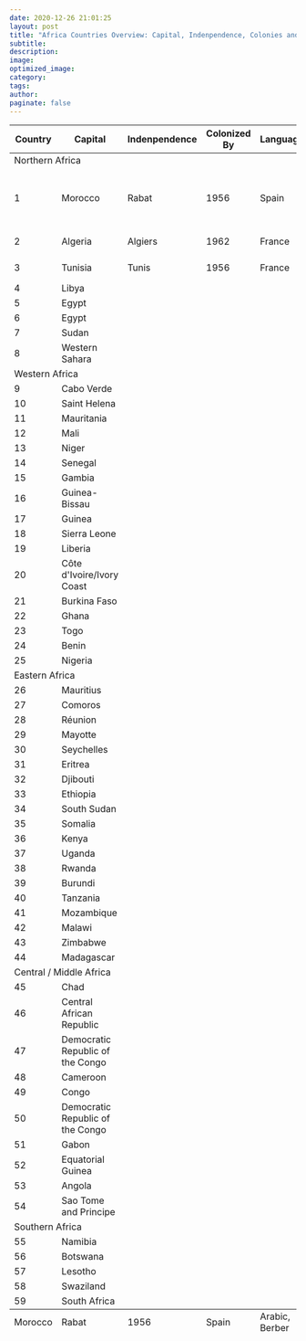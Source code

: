 ```yaml
---
date: 2020-12-26 21:01:25
layout: post
title: "Africa Countries Overview: Capital, Indenpendence, Colonies and Languages"
subtitle:
description:
image:
optimized_image:
category:
tags:
author:
paginate: false
---
```


<table>
  <thead>
    <tr>
      <th>Country</th>
      <th>Capital</th>
      <th>Indenpendence</th>
      <th>Colonized By</th>
      <th>Languages</th>
      <th>Facts</th>
    </tr>
  </thead>
  <tfoot>
    <tr>
      <td>Morocco</td>
      <td>Rabat</td>
      <td>1956</td>
      <td>Spain</td>
      <td>Arabic, Berber</td>
      <td></td>
    </tr>
  </tfoot>
  <tbody>
    <tr id="ROW1">
      <td colspan=6> Northern Africa </td>
    </tr>
    <tr>
      <td> 1 </td>
      <td> Morocco </td>
      <td> Rabat </td>
      <td> 1956 </td>
      <td> Spain </td>
      <td> Arabic*, French, Berber dialects, Spanish </td>
      <td> </td>
    </tr>
    <tr>
      <td> 2 </td>
      <td> Algeria </td>
      <td> Algiers </td>
      <td> 1962 </td>
      <td> France </td>
      <td> Arabic*, French </td>
      <td> </td>
    </tr>
    <tr>
      <td> 3 </td>
      <td> Tunisia </td>
      <td> Tunis </td>
      <td> 1956 </td>
      <td> France </td>
      <td> Arabic*, French </td>
      <td> </td>
    </tr>
    <tr>
      <td> 4 </td>
      <td> Libya </td>
      <td></td>
      <td></td>
      <td></td>
      <td></td>
      <td></td>
    </tr> 
    <tr>
      <td> 5 </td>
      <td> Egypt </td>
      <td></td>
      <td></td>
      <td></td>
      <td></td>
      <td></td>
    </tr>
    <tr>
      <td> 6 </td>
      <td> Egypt </td>
      <td></td>
      <td></td>
      <td></td>
      <td></td>
      <td></td>
    </tr>
    <tr>
      <td> 7 </td>
      <td> Sudan </td>
      <td></td>
      <td></td>
      <td></td>
      <td></td>
      <td></td>
    </tr>
    <tr>
      <td> 8 </td>
      <td> Western Sahara </td>
      <td></td>
      <td></td>
      <td></td>
      <td></td>
      <td></td>
    </tr>
    <tr id="ROW1">
      <td colspan=6> Western Africa </td>
    </tr>
    <tr>
      <td> 9 </td>
      <td> Cabo Verde </td>
      <td></td>
      <td></td>
      <td></td>
      <td></td>
      <td></td>
    </tr>
    <tr>
      <td> 10 </td>
      <td> Saint Helena </td>
      <td></td>
      <td></td>
      <td></td>
      <td></td>
      <td></td>
    </tr>
    <tr>
      <td> 11 </td>
      <td> Mauritania </td>
      <td></td>
      <td></td>
      <td></td>
      <td></td>
      <td></td>
    </tr> 
    <tr>
      <td> 12 </td>
      <td> Mali </td>
      <td></td>
      <td></td>
      <td></td>
      <td></td>
      <td></td>
    </tr>
    <tr>
      <td> 13 </td>
      <td> Niger </td>
      <td></td>
      <td></td>
      <td></td>
      <td></td>
      <td></td>
    </tr>
    <tr>
      <td> 14 </td>
      <td> Senegal </td>
      <td></td>
      <td></td>
      <td></td>
      <td></td>
      <td></td>
    </tr>
    <tr>
      <td> 15 </td>
      <td> Gambia </td>
      <td></td>
      <td></td>
      <td></td>
      <td></td>
      <td></td>
    </tr> 
    <tr>
      <td> 16 </td>
      <td> Guinea-Bissau </td>
      <td></td>
      <td></td>
      <td></td>
      <td></td>
      <td></td>
    </tr>
    <tr>
      <td> 17 </td>
      <td> Guinea </td>
      <td></td>
      <td></td>
      <td></td>
      <td></td>
      <td></td>
    </tr>
    <tr>
      <td> 18 </td>
      <td> Sierra Leone </td>
      <td></td>
      <td></td>
      <td></td>
      <td></td>
      <td></td>
    </tr>
    <tr>
      <td> 19 </td>
      <td> Liberia </td>
      <td></td>
      <td></td>
      <td></td>
      <td></td>
      <td></td>
    </tr>
    <tr>
      <td> 20 </td>
      <td> Côte d'Ivoire/Ivory Coast </td>
      <td></td>
      <td></td>
      <td></td>
      <td></td>
      <td></td>
    </tr>
    <tr>
      <td> 21 </td>
      <td> Burkina Faso </td>
      <td></td>
      <td></td>
      <td></td>
      <td></td>
      <td></td>
    </tr> 
    <tr>
      <td> 22 </td>
      <td> Ghana </td>
      <td></td>
      <td></td>
      <td></td>
      <td></td>
      <td></td>
    </tr>
    <tr>
      <td> 23 </td>
      <td> Togo </td>
      <td></td>
      <td></td>
      <td></td>
      <td></td>
      <td></td>
    </tr>
    <tr>
      <td> 24 </td>
      <td> Benin </td>
      <td></td>
      <td></td>
      <td></td>
      <td></td>
      <td></td>
    </tr>
    <tr>
      <td> 25 </td>
      <td> Nigeria </td>
      <td></td>
      <td></td>
      <td></td>
      <td></td>
      <td></td>
    </tr>
    <tr id="ROW1">
      <td colspan=6> Eastern Africa </td>
    </tr>
    <tr>
      <td> 26 </td>
      <td> Mauritius </td>
      <td></td>
      <td></td>
      <td></td>
      <td></td>
      <td></td>
    </tr> 
    <tr>
      <td> 27 </td>
      <td> Comoros </td>
      <td></td>
      <td></td>
      <td></td>
      <td></td>
      <td></td>
    </tr> 
    <tr>
      <td> 28 </td>
      <td> Réunion </td>
      <td></td>
      <td></td>
      <td></td>
      <td></td>
      <td></td>
    </tr>
    <tr>
      <td> 29 </td>
      <td> Mayotte </td>
      <td></td>
      <td></td>
      <td></td>
      <td></td>
      <td></td>
    </tr>
    <tr>
      <td> 30 </td>
      <td> Seychelles </td>
      <td></td>
      <td></td>
      <td></td>
      <td></td>
      <td></td>
    </tr>
    <tr>
      <td> 31 </td>
      <td> Eritrea </td>
      <td></td>
      <td></td>
      <td></td>
      <td></td>
      <td></td>
    </tr>
    <tr>
      <td> 32 </td>
      <td> Djibouti </td>
      <td></td>
      <td></td>
      <td></td>
      <td></td>
      <td></td>
    </tr> 
    <tr>
      <td> 33 </td>
      <td> Ethiopia </td>
      <td></td>
      <td></td>
      <td></td>
      <td></td>
      <td></td>
    </tr>
    <tr>
      <td> 34 </td>
      <td> South Sudan </td>
      <td></td>
      <td></td>
      <td></td>
      <td></td>
      <td></td>
    </tr>
    <tr>
      <td> 35 </td>
      <td> Somalia </td>
      <td></td>
      <td></td>
      <td></td>
      <td></td>
      <td></td>
    </tr>
    <tr>
      <td> 36 </td>
      <td> Kenya </td>
      <td></td>
      <td></td>
      <td></td>
      <td></td>
      <td></td>
    </tr>
    <tr>
      <td> 37 </td>
      <td> Uganda </td>
      <td></td>
      <td></td>
      <td></td>
      <td></td>
      <td></td>
    </tr>
    <tr>
      <td> 38 </td>
      <td> Rwanda </td>
      <td></td>
      <td></td>
      <td></td>
      <td></td>
      <td></td>
    </tr> 
    <tr>
      <td> 39 </td>
      <td> Burundi </td>
      <td></td>
      <td></td>
      <td></td>
      <td></td>
      <td></td>
    </tr>
    <tr>
      <td> 40 </td>
      <td> Tanzania </td>
      <td></td>
      <td></td>
      <td></td>
      <td></td>
      <td></td>
    </tr>
    <tr>
      <td> 41 </td>
      <td> Mozambique </td>
      <td></td>
      <td></td>
      <td></td>
      <td></td>
      <td></td>
    </tr>
    <tr>
      <td> 42 </td>
      <td> Malawi </td>
      <td></td>
      <td></td>
      <td></td>
      <td></td>
      <td></td>
    </tr>
    <tr>
      <td> 43 </td>
      <td> Zimbabwe </td>
      <td></td>
      <td></td>
      <td></td>
      <td></td>
      <td></td>
    </tr>
    <tr>
      <td> 44 </td>
      <td> Madagascar </td>
      <td></td>
      <td></td>
      <td></td>
      <td></td>
      <td></td>
    </tr> 
    <tr id="ROW1">
      <td colspan=6> Central / Middle Africa </td>
    </tr>
    <tr>
      <td> 45 </td>
      <td> Chad </td>
      <td></td>
      <td></td>
      <td></td>
      <td></td>
      <td></td>
    </tr>
    <tr>
      <td> 46 </td>
      <td> Central African Republic </td>
      <td></td>
      <td></td>
      <td></td>
      <td></td>
      <td></td>
    </tr>
    <tr>
      <td> 47 </td>
      <td> Democratic Republic of the Congo </td>
      <td></td>
      <td></td>
      <td></td>
      <td></td>
      <td></td>
    </tr>
    <tr>
      <td> 48 </td>
      <td> Cameroon </td>
      <td></td>
      <td></td>
      <td></td>
      <td></td>
      <td></td>
    </tr>
    <tr>
      <td> 49 </td>
      <td> Congo </td>
      <td></td>
      <td></td>
      <td></td>
      <td></td>
      <td></td>
    </tr>
     <tr>
      <td> 50 </td>
      <td> Democratic Republic of the Congo </td>
      <td></td>
      <td></td>
      <td></td>
      <td></td>
      <td></td>
    </tr>
    <tr>
      <td> 51 </td>
      <td> Gabon </td>
      <td></td>
      <td></td>
      <td></td>
      <td></td>
      <td></td>
    </tr>
    <tr>
      <td> 52 </td>
      <td> Equatorial Guinea </td>
      <td></td>
      <td></td>
      <td></td>
      <td></td>
      <td></td>
    </tr>
    <tr>
      <td> 53 </td>
      <td> Angola </td>
      <td></td>
      <td></td>
      <td></td>
      <td></td>
      <td></td>
    </tr>
    <tr>
      <td> 54 </td>
      <td> Sao Tome and Principe </td>
      <td></td>
      <td></td>
      <td></td>
      <td></td>
      <td></td>
    </tr>
    <tr id="ROW1">
      <td colspan=6> Southern Africa </td>
    </tr>
    <tr>
      <td> 55 </td>
      <td> Namibia </td>
      <td></td>
      <td></td>
      <td></td>
      <td></td>
      <td></td>
    </tr>
    <tr>
      <td> 56 </td>
      <td> Botswana </td>
      <td></td>
      <td></td>
      <td></td>
      <td></td>
      <td></td>
    </tr>
    <tr>
      <td> 57 </td>
      <td> Lesotho </td>
      <td></td>
      <td></td>
      <td></td>
      <td></td>
      <td></td>
    </tr>
    <tr>
      <td> 58 </td>
      <td> Swaziland </td>
      <td></td>
      <td></td>
      <td></td>
      <td></td>
      <td></td>
    </tr>
    <tr>
      <td> 59 </td>
      <td> South Africa </td>
      <td></td>
      <td></td>
      <td></td>
      <td></td>
      <td></td>
    </tr>
   
    
  </tbody>
</table>
